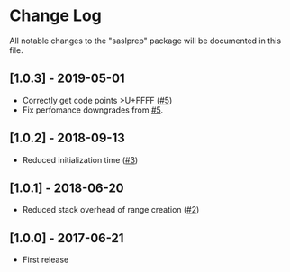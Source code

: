 # Change Log
All notable changes to the "saslprep" package will be documented in this file.

## [1.0.3] - 2019-05-01

- Correctly get code points >U+FFFF ([#5](https://github.com/reklatsmasters/saslprep/pull/5))
- Fix perfomance downgrades from [#5](https://github.com/reklatsmasters/saslprep/pull/5).

## [1.0.2] - 2018-09-13

- Reduced initialization time ([#3](https://github.com/reklatsmasters/saslprep/issues/3))

## [1.0.1] - 2018-06-20

- Reduced stack overhead of range creation ([#2](https://github.com/reklatsmasters/saslprep/pull/2))

## [1.0.0] - 2017-06-21

- First release
